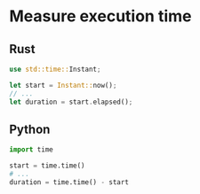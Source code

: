 # Measure execution time

## Rust
```rust
use std::time::Instant;

let start = Instant::now();
// ...
let duration = start.elapsed();
```

## Python
```python
import time

start = time.time()
# ...
duration = time.time() - start
```
